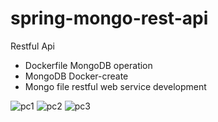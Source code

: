 # spring-mongo-rest-api
Restful Api 
-  Dockerfile MongoDB operation
- MongoDB Docker-create
-  Mongo file restful web service development

![pc1](https://user-images.githubusercontent.com/104254584/192992333-9592dd08-aaf6-45e8-8393-669b2a91b394.PNG)
![pc2](https://user-images.githubusercontent.com/104254584/192992366-cb3590df-9a6b-470a-ac26-1381d1f54278.PNG)
![pc3](https://user-images.githubusercontent.com/104254584/192992370-1c1272d5-f529-46df-85ff-ab9b3e6b56a4.PNG)

